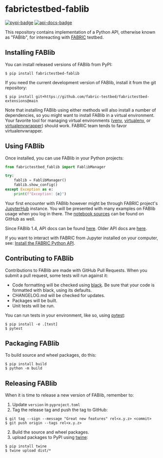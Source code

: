 # fabrictestbed-fablib

[![pypi-badge]][pypy] [![api-docs-badge]][api-docs]

This repository contains implementation of a Python API, otherwise
known as "FABlib", for intereacting with [FABRIC][fabric] testbed.


## Installing FABlib

You can install released versions of FABlib from PyPI:

```console
$ pip install fabrictestbed-fablib
```

If you need the current development version of FABlib, install it from
the git repository:

```console
$ pip install git+https://github.com/fabric-testbed/fabrictestbed-extensions@main
```

Note that installing FABlib using either methods will also install a
number of dependencies, so you might want to install FABlib in a
virtual environment. Your favorite tool for managing virtual
environments ([venv], [virtualenv], or [virtualenvwrapper]) should
work. FABRIC team tends to favor virtualenvwrapper.


## Using FABlib

Once installed, you can use FABlib in your Python projects:

```python
from fabrictestbed_fablib import FablibManager

try:
    fablib = FablibManager()
    fablib.show_config()
except Exception as e:
    print(f"Exception: {e}")
```

Your first encounter with FABlib however might be through FABRIC
project's [JupyterHub][fabric-jupyter] instance. You will be presented
with many examples on FABlib usage when you log in there. The
[notebook sources][fabric-jupyter-examples] can be found on GitHub as
well.

Since FABlib 1.4, API docs can be found [here][fablib-api-rtd]. Older
API docs are [here][fablib-api-old].

If you want to interact with FABRIC from Jupyter installed on your
computer, see: [Install the FABRIC Python API][fablib-install].


## Contributing to FABlib

Contributions to FABlib are made with GitHub Pull Requests. When you
submit a pull request, some tests will run against it:

- Code formatting will be checked using [black].  Be sure that your
  code is formatted with black, using its defaults.
- CHANGELOG.md will be checked for updates.
- Packages will be built.
- Unit tests will be run.

You can run tests in your environment, like so, using [pytest]:

```console
$ pip install -e .[test]
$ pytest
```

## Packaging FABlib

To build source and wheel packages, do this:

```console
$ pip install build
$ python -m build
```


## Releasing FABlib

When it is time to release a new version of FABlib, remember to: 

1. Update `version` in `pyproject.toml`
2. Tag the release tag and push the tag to GitHub:

```console
$ git tag --sign --message "Great new features" rel<x.y.z> <commit>
$ git push origin --tags rel<x.y.z>
```

2. Build the source and wheel packages.
3. upload packages to PyPI using [twine]:

```console
$ pip install twine
$ twine upload dist/*
```


<!-- URLs -->

[pypy]: https://pypi.org/project/fabrictestbed-fablib/
[pypi-badge]: https://img.shields.io/pypi/v/fabrictestbed-fablib?style=plain (PyPI)

[api-docs]: https://fabric-fablib.readthedocs.io/en/latest/?badge=latest
[api-docs-badge]: https://readthedocs.org/projects/fabric-fablib/badge/?version=latest (Documentation Status)

[fabric]: https://fabric-testbed.net/

[venv]: https://docs.python.org/3/library/venv.html
[virtualenv]: https://virtualenv.pypa.io/en/latest/
[virtualenvwrapper]: https://virtualenvwrapper.readthedocs.io/en/latest/

[fabric-jupyter]: https://jupyter.fabric-testbed.net/
[fabric-jupyter-examples]: https://github.com/fabric-testbed/jupyter-examples
[fablib-install]: https://learn.fabric-testbed.net/knowledge-base/install-the-python-api/

[fablib-api-rtd]: https://fabric-fablib.readthedocs.io/en/latest/
[fablib-api-old]: https://learn.fabric-testbed.net/docs/fablib/fablib.html

[build]: https://pypi.org/project/build/
[pytest]: https://pypi.org/project/pytest/
[black]: https://pypi.org/project/black/
[twine]: https://pypi.org/project/twine/
